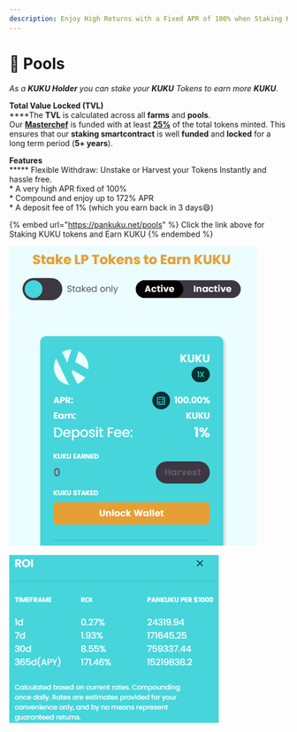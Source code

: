 ```yaml
---
description: Enjoy High Returns with a Fixed APR of 100% when Staking KUKU
---
```


# 🥞 Pools

_As a **KUKU Holder** you can stake your **KUKU** Tokens to earn more **KUKU**._

**Total Value Locked (TVL)**\
****The **TVL** is calculated across all **farms** and **pools**.\
Our [**Masterchef**](../../knowledge-center/the-project/development/smart-contracts.md) is funded with at least [**25%**](../the-kuku-token/token-distribution.md) of the total tokens minted. This ensures that our **staking smartcontract** is well **funded** and **locked** for a long term period (**5+ years**).

**Features**\
****\* Flexible Withdraw: Unstake or Harvest your Tokens Instantly and hassle free.\
\* A very high APR fixed of 100%\
\* Compound and enjoy up to 172% APR\
\* A deposit fee of 1% (which you earn back in 3 days:smile:)

{% embed url="https://pankuku.net/pools" %}
Click the link above for Staking KUKU tokens and Earn KUKU
{% endembed %}

![Enjoy High Returns with a Fixed APR of 100%](../../.gitbook/assets/pools.png)

![Compound your intrest and earn up to 172% APR](../../.gitbook/assets/roipools.png)
